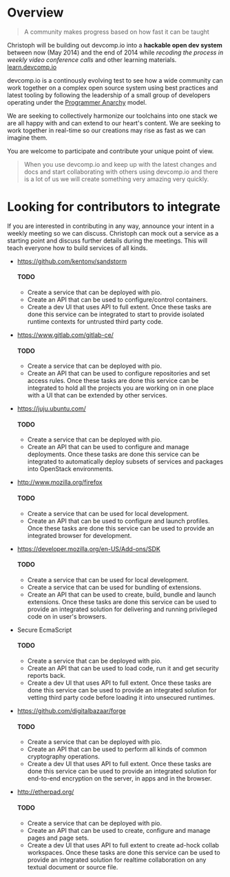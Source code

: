 
Overview
========

> A community makes progress based on how fast it can be taught

Christoph will be building out devcomp.io into a **hackable open dev system** between
now (May 2014) and the end of 2014 while *recoding the process in weekly video conference
calls* and other learning materials. [learn.devcomp.io](http://learn.devcomp.io)

devcomp.io is a continously evolving test to see how a wide community can work together on a complex
open source system using best practices and latest tooling by following the leadership
of a small group of developers operating under the
[Programmer Anarchy](https://www.youtube.com/watch?v=uk-CF7klLdA) model.

We are seeking to collectively harmonize our toolchains into one stack we are all happy
with and can extend to our heart's content. We are seeking to work together in
real-time so our creations may rise as fast as we can imagine them.

You are welcome to participate and contribute your unique point of view.

> When you use devcomp.io and keep up with the latest changes and docs and start collaborating
> with others using devcomp.io and there is a lot of us we will create something very amazing very quickly.


Looking for contributors to integrate
=====================================

If you are interested in contributing in any way, announce your intent in a weekly meeting so we can discuss.
Christoph can mock out a service as a starting point and discuss further details during the meetings.
This will teach everyone how to build services of all kinds.

  * https://github.com/kentonv/sandstorm
    #### TODO
      * Create a service that can be deployed with pio.
      * Create an API that can be used to configure/control containers.
      * Create a dev UI that uses API to full extent.
    Once these tasks are done this service can be integrated to start to provide isolated
    runtime contexts for untrusted third party code.

  * https://www.gitlab.com/gitlab-ce/
    #### TODO
      * Create a service that can be deployed with pio.
      * Create an API that can be used to configure repositories and set access rules.
    Once these tasks are done this service can be integrated to hold all the projects
    you are working on in one place with a UI that can be extended by other services.

  * https://juju.ubuntu.com/
    #### TODO
      * Create a service that can be deployed with pio.
      * Create an API that can be used to configure and manage deployments.
    Once these tasks are done this service can be integrated to automatically deploy
    subsets of services and packages into OpenStack environments.

  * http://www.mozilla.org/firefox
    #### TODO
      * Create a service that can be used for local development.
      * Create an API that can be used to configure and launch profiles.
    Once these tasks are done this service can be used to provide an integrated
    browser for development.

  * https://developer.mozilla.org/en-US/Add-ons/SDK
    #### TODO
      * Create a service that can be used for local development.
      * Create a service that can be used for bundling of extensions.
      * Create an API that can be used to create, build, bundle and launch extensions.
    Once these tasks are done this service can be used to provide an integrated
    solution for delivering and running privileged code on in user's browsers.

  * Secure EcmaScript
    #### TODO
      * Create a service that can be deployed with pio.
      * Create an API that can be used to load code, run it and get security reports back.
      * Create a dev UI that uses API to full extent.
    Once these tasks are done this service can be used to provide an integrated
    solution for vetting third party code before loading it into unsecured runtimes.

  * https://github.com/digitalbazaar/forge
    #### TODO
      * Create a service that can be deployed with pio.
      * Create an API that can be used to perform all kinds of common cryptography operations.
      * Create a dev UI that uses API to full extent.
    Once these tasks are done this service can be used to provide an integrated
    solution for end-to-end encryption on the server, in apps and in the browser.

  * http://etherpad.org/
    #### TODO
      * Create a service that can be deployed with pio.
      * Create an API that can be used to create, configure and manage pages and page sets.
      * Create a dev UI that uses API to full extent to create ad-hock collab workspaces.
    Once these tasks are done this service can be used to provide an integrated
    solution for realtime collaboration on any textual document or source file.

